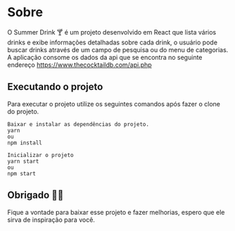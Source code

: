 # Sobre

O Summer Drink 🍸 é um projeto desenvolvido em React que lista vários drinks e exibe informações detalhadas sobre cada drink, o usuário pode buscar drinks através de um campo de pesquisa ou do menu de categorias.
A aplicação consome os dados da api que se encontra no seguinte endereço https://www.thecocktaildb.com/api.php
## Executando o projeto

Para executar o projeto utilize os seguintes comandos após fazer o clone do projeto.

```
Baixar e instalar as dependências do projeto.
yarn
ou
npm install

Inicializar o projeto
yarn start
ou
npm start

```

## Obrigado 🤜🤛
Fique a vontade para baixar esse projeto e fazer melhorias, espero que ele sirva de inspiração para você.



